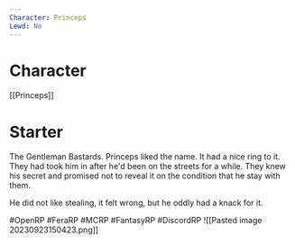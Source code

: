 ```yaml
---
Character: Princeps
Lewd: No
---
```

# Character
[[Princeps]]

# Starter
The Gentleman Bastards. Princeps liked the name. It had a nice ring to it. They had took him in after he'd been on the streets for a while. They knew his secret and promised not to reveal it on the condition that he stay with them.

He did not like stealing, it felt wrong, but he oddly had a knack for it.

#OpenRP #FeraRP #MCRP #FantasyRP #DiscordRP 
![[Pasted image 20230923150423.png]]
